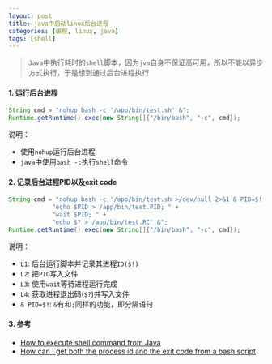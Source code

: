 ```yaml
---
layout: post
title: java中启动linux后台进程
categories: [编程, linux, java]
tags: [shell]
---
```


> `Java`中执行耗时的`shell`脚本，因为`jvm`自身不保证高可用，所以不能以异步方式执行，于是想到通过后台进程执行

#### 1. 运行后台进程 

````java
String cmd = "nohup bash -c '/app/bin/test.sh' &";
Runtime.getRuntime().exec(new String[]{"/bin/bash", "-c", cmd});
````

说明：

* 使用`nohup`运行后台进程
* `java`中使用`bash -c`执行`shell`命令

#### 2. 记录后台进程PID以及exit code

```java
String cmd = "nohup bash -c '/app/bin/test.sh >/dev/null 2>&1 & PID=$!; " +
            "echo $PID > /app/bin/test.PID; " +
            "wait $PID; " +
            "echo $? > /app/bin/test.RC' &";
Runtime.getRuntime().exec(new String[]{"/bin/bash", "-c", cmd});
```

说明：

* `L1`: 后台运行脚本并记录其进程`ID($!)`
* `L2`: 把`PID`写入文件
* `L3`: 使用`wait`等待进程运行完成
* `L4`: 获取进程退出码(`$?`)并写入文件
* `& PID=$!`: `&`有和`;`同样的功能，即分隔语句

#### 3. 参考

* [How to execute shell command from Java](https://www.mkyong.com/java/how-to-execute-shell-command-from-java/)
* [How can I get both the process id and the exit code from a bash script](https://stackoverflow.com/questions/9261397/how-can-i-get-both-the-process-id-and-the-exit-code-from-a-bash-script)
